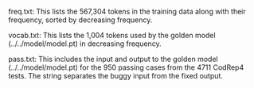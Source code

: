 freq.txt: 
  This lists the 567,304 tokens in the training data along with their frequency, sorted by decreasing frequency.

vocab.txt:
  This lists the 1,004 tokens used by the golden model (../../model/model.pt) in decreasing frequency.

pass.txt:
  This includes the input and output to the golden model (../../model/model.pt) for the 950 passing cases from the 4711 CodRep4 tests. The <BUG2FIX> string separates the buggy input from the fixed output.
